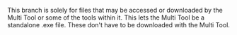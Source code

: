 This branch is solely for files that may be accessed or downloaded by the Multi Tool or some of the tools within it. This lets the Multi Tool be a standalone .exe file. These don't have to be downloaded with the Multi Tool.
